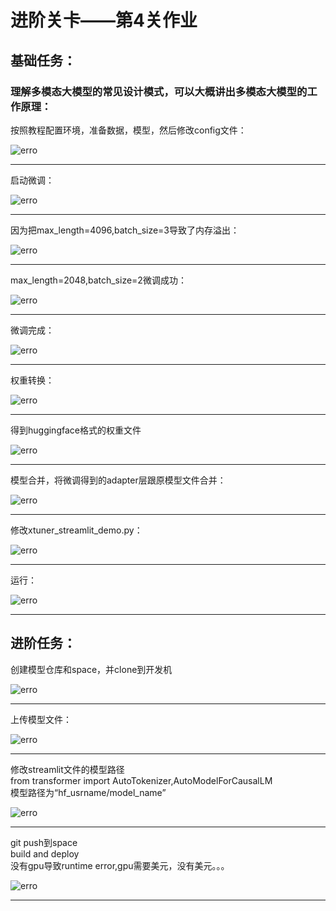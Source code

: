 


# 进阶关卡——第4关作业

    
## 基础任务：
### 理解多模态大模型的常见设计模式，可以大概讲出多模态大模型的工作原理：


按照教程配置环境，准备数据，模型，然后修改config文件：

  
![erro](https://github.com/Victory-7291/AI_Lab/raw/main/images/2024-11-23%2010-50-52.png "2024-11-20%2010-52-40.png")

  
-------------------------------------------------------------------------------------------------------------------

  
启动微调：

  
![erro](https://github.com/Victory-7291/AI_Lab/raw/main/images/2024-11-23%2010-51-16.png "2024-11-20%2016-23-28.png")

  
-------------------------------------------------------------------------------------------------------------------


因为把max_length=4096,batch_size=3导致了内存溢出：

  
![erro](https://github.com/Victory-7291/AI_Lab/raw/main/images/2024-11-23%2011-10-31.png "2024-11-20%2021-42-15.png")

  
-------------------------------------------------------------------------------------------------------------------


max_length=2048,batch_size=2微调成功：

  
![erro](https://github.com/Victory-7291/AI_Lab/blob/main/images/2024-11-23%2011-16-58.png "2024-11-20%2021-42-31.png")

  
-------------------------------------------------------------------------------------------------------------------


微调完成：

  
![erro](https://github.com/Victory-7291/AI_Lab/raw/main/images/2024-11-23%2017-28-07.png "2024-11-20%2021-43-08.png")

  
-------------------------------------------------------------------------------------------------------------------


权重转换：

  
![erro](https://github.com/Victory-7291/AI_Lab/raw/main/images/2024-11-23%2022-34-01.png "2024-11-20%2021-42-31.png")

  
-------------------------------------------------------------------------------------------------------------------


得到huggingface格式的权重文件

![erro](https://github.com/Victory-7291/AI_Lab/raw/main/images/2024-11-23%2022-33-39.png "2024-11-20%2021-42-15.png")

  
-------------------------------------------------------------------------------------------------------------------


模型合并，将微调得到的adapter层跟原模型文件合并：

![erro](https://github.com/Victory-7291/AI_Lab/raw/main/images/2024-11-23%2022-41-44.png "2024-11-20%2021-43-08.png")

  
-------------------------------------------------------------------------------------------------------------------


修改xtuner_streamlit_demo.py：

  
![erro](https://github.com/Victory-7291/AI_Lab/raw/main/images/2024-11-23%2022-44-20.png "2024-11-20%2021-43-50.png")

  
-------------------------------------------------------------------------------------------------------------------


运行：

  
![erro](https://github.com/Victory-7291/AI_Lab/raw/main/images/2024-11-23%2023-26-31.png "2024-11-20%2021-43-50.png")

  
-------------------------------------------------------------------------------------------------------------------


## 进阶任务：



创建模型仓库和space，并clone到开发机

  
![erro](https://github.com/Victory-7291/AI_Lab/raw/main/images/2024-11-24%2022-15-47.png "2024-11-20%2021-42-31.png")

  
-------------------------------------------------------------------------------------------------------------------


上传模型文件：

![erro](https://github.com/Victory-7291/AI_Lab/raw/main/images/2024-11-24%2021-59-29.png "2024-11-20%2021-42-15.png")

  
-------------------------------------------------------------------------------------------------------------------


修改streamlit文件的模型路径<br>from transformer import AutoTokenizer,AutoModelForCausalLM<br>
模型路径为“hf_usrname/model_name”

![erro](https://github.com/Victory-7291/AI_Lab/raw/main/images/2024-11-24%2021-55-49.png "2024-11-20%2021-43-08.png")

  
-------------------------------------------------------------------------------------------------------------------


git push到space<br>build and deploy<br>没有gpu导致runtime error,gpu需要美元，没有美元。。。

  
![erro](https://github.com/Victory-7291/AI_Lab/raw/main/images/2024-11-24%2021-58-10.png "2024-11-20%2021-43-50.png")

  
-------------------------------------------------------------------------------------------------------------------
